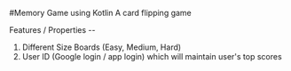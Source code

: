 #Memory Game using Kotlin
A card flipping game

Features / Properties --
1. Different Size Boards (Easy, Medium, Hard)
2. User ID (Google login / app login) which will maintain user's top scores